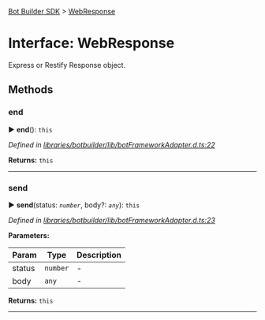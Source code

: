 [Bot Builder SDK](../README.md) > [WebResponse](../interfaces/botbuilder.webresponse.md)



# Interface: WebResponse


Express or Restify Response object.


## Methods
<a id="end"></a>

###  end

► **end**(): `this`



*Defined in [libraries/botbuilder/lib/botFrameworkAdapter.d.ts:22](https://github.com/Microsoft/botbuilder-js/blob/b68a82a/libraries/botbuilder/lib/botFrameworkAdapter.d.ts#L22)*





**Returns:** `this`





___

<a id="send"></a>

###  send

► **send**(status: *`number`*, body?: *`any`*): `this`



*Defined in [libraries/botbuilder/lib/botFrameworkAdapter.d.ts:23](https://github.com/Microsoft/botbuilder-js/blob/b68a82a/libraries/botbuilder/lib/botFrameworkAdapter.d.ts#L23)*



**Parameters:**

| Param | Type | Description |
| ------ | ------ | ------ |
| status | `number`   |  - |
| body | `any`   |  - |





**Returns:** `this`





___


